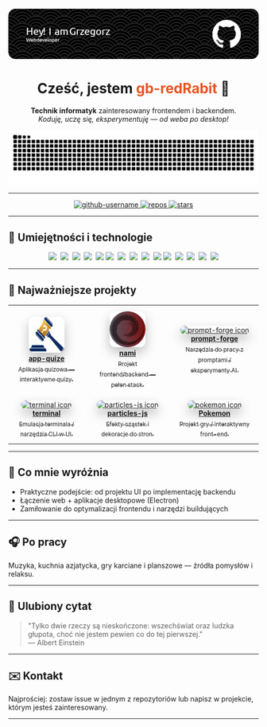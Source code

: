 <!-- HERO SECTION -->
<p align="center">
  <img src="./github-header-image.png" alt="hero"  border-radius:12px; box-shadow: 0 8px 30px rgba(0,0,0,0.35)"/>
</p>

<h1 align="center">Cześć, jestem <span style="color:#e95420;">gb-redRabit</span> 👋</h1>
<p align="center">
  <b>Technik informatyk</b> zainteresowany frontendem i backendem.<br>
  <i>Koduję, uczę się, eksperymentuję — od weba po desktop!</i>
</p>

<!-- SNAKE ANIMATION -->
<picture>
  <source media="(prefers-color-scheme: dark)" srcset="https://raw.githubusercontent.com/gb-redRabit/gb-redRabit/output/github-contribution-grid-snake-dark.svg">
  <source media="(prefers-color-scheme: light)" srcset="https://raw.githubusercontent.com/gb-redRabit/gb-redRabit/output/github-contribution-grid-snake.svg">
  <img alt="github contribution grid snake animation" src="https://raw.githubusercontent.com/gb-redRabit/gb-redRabit/output/github-contribution-grid-snake.svg">
</picture>

---

<div align="center">
  <!-- Quick badges -->
  <a href="https://github.com/gb-redRabit">
    <img src="https://img.shields.io/badge/github-@gb--redRabit-181717?style=for-the-badge&logo=github&logoColor=fff" alt="github-username" />
  </a>
  <a href="https://github.com/gb-redRabit?tab=repositories">
    <img src="https://img.shields.io/badge/Repositories-View-blue?style=for-the-badge" alt="repos" />
  </a>
  <a href="https://github.com/gb-redRabit?tab=stars">
    <img src="https://img.shields.io/badge/Stars-View-yellow?style=for-the-badge" alt="stars" />
  </a>
</div>

---

## 🔧 Umiejętności i technologie

<div align="center">
  <img src="https://img.shields.io/badge/HTML5-E34F26?logo=html5&logoColor=fff&style=flat-square" />&nbsp;
  <img src="https://img.shields.io/badge/CSS3-1572B6?logo=css3&logoColor=fff&style=flat-square" />&nbsp;
  <img src="https://img.shields.io/badge/Sass-CC6699?logo=sass&logoColor=fff&style=flat-square" />&nbsp;
  <img src="https://img.shields.io/badge/Bootstrap-7952B3?logo=bootstrap&logoColor=fff&style=flat-square" />&nbsp;
  <img src="https://img.shields.io/badge/Tailwind_CSS-38B2AC?logo=tailwind-css&logoColor=fff&style=flat-square" />
  <img src="https://img.shields.io/badge/daisyUI-FF69B4?logo=daisyui&logoColor=fff&style=flat-square" />&nbsp;
  <img src="https://img.shields.io/badge/Vite-646CFF?logo=vite&logoColor=fff&style=flat-square" />&nbsp;
  <img src="https://img.shields.io/badge/JavaScript-F7DF1E?logo=javascript&logoColor=222&style=flat-square" />&nbsp;
  <img src="https://img.shields.io/badge/React-61DAFB?logo=react&logoColor=222&style=flat-square" />&nbsp;
  <img src="https://img.shields.io/badge/Vue.js-4FC08D?logo=vue.js&logoColor=fff&style=flat-square" />
  <img src="https://img.shields.io/badge/Electron-2B2E3A?logo=electron&logoColor=9FEAF9&style=flat-square" />&nbsp;
  <img src="https://img.shields.io/badge/Webpack-8DD6F9?logo=webpack&logoColor=222&style=flat-square" />&nbsp;
  <img src="https://img.shields.io/badge/Babel-F9DC3E?logo=babel&logoColor=222&style=flat-square" />&nbsp;
  <img src="https://img.shields.io/badge/VS_Code-007ACC?logo=visual-studio-code&logoColor=fff&style=flat-square" />&nbsp;
  <img src="https://img.shields.io/badge/GitHub-181717?logo=github&logoColor=fff&style=flat-square" />
</div>

---

## 🚀 Najważniejsze projekty

<table align="center" style="border-collapse:collapse;">
  <tr>
    <td align="center" style="padding:12px 18px">
      <a href="https://github.com/gb-redRabit/app-quize">
        <img src="https://raw.githubusercontent.com/gb-redRabit/app-quize/main/frontend/public/favicon.ico" width="72" height="72" style="border-radius:12px; box-shadow:0 10px 22px rgba(0,0,0,0.25);" alt="app-quize icon"/><br/>
        <strong>app-quize</strong><br/><sub>Aplikacja quizowa — interaktywne quizy.</sub>
      </a>
    </td>
    <td align="center" style="padding:12px 18px">
      <a href="https://github.com/gb-redRabit/nami">
        <img src="https://raw.githubusercontent.com/gb-redRabit/nami/98038b25810af7dcdd3a7737aab9d0df494484fb/resources/icon.png" width="72" height="72" style="border-radius:12px; box-shadow:0 10px 22px rgba(0,0,0,0.25);" alt="nami icon"/><br/>
        <strong>nami</strong><br/><sub>Projekt frontend/backend — pełen stack.</sub>
      </a>
    </td>
    <td align="center" style="padding:12px 18px">
      <a href="https://github.com/gb-redRabit/prompt-forge">
        <img src="https://raw.githubusercontent.com/gb-redRabit/prompt-forge/main/public/icon.png" width="72" height="72" style="border-radius:12px; box-shadow:0 10px 22px rgba(0,0,0,0.25);" alt="prompt-forge icon"/><br/>
        <strong>prompt-forge</strong><br/><sub>Narzędzia do pracy z promptami / eksperymenty AI.</sub>
      </a>
    </td>
  </tr>
  <tr>
    <td align="center" style="padding:12px 18px">
      <a href="https://github.com/gb-redRabit/terminal">
        <img src="https://raw.githubusercontent.com/gb-redRabit/terminal/main/public/icon.png" width="72" height="72" style="border-radius:12px; box-shadow:0 10px 22px rgba(0,0,0,0.25);" alt="terminal icon"/><br/>
        <strong>terminal</strong><br/><sub>Emulacja terminala / narzędzia CLI w UI.</sub>
      </a>
    </td>
    <td align="center" style="padding:12px 18px">
      <a href="https://github.com/gb-redRabit/particles-js">
        <img src="https://raw.githubusercontent.com/gb-redRabit/particles-js/main/public/icon.png" width="72" height="72" style="border-radius:12px; box-shadow:0 10px 22px rgba(0,0,0,0.25);" alt="particles-js icon"/><br/>
        <strong>particles-js</strong><br/><sub>Efekty cząstek i dekoracje do stron.</sub>
      </a>
    </td>
    <td align="center" style="padding:12px 18px">
      <a href="https://github.com/gb-redRabit/Pokemon">
        <img src="https://raw.githubusercontent.com/gb-redRabit/Pokemon/main/public/icon.png" width="72" height="72" style="border-radius:12px; box-shadow:0 10px 22px rgba(0,0,0,0.25);" alt="pokemon icon"/><br/>
        <strong>Pokemon</strong><br/><sub>Projekt gry / interaktywny front-end.</sub>
      </a>
    </td>
  </tr>
</table>

---

## 🎯 Co mnie wyróżnia

- Praktyczne podejście: od projektu UI po implementację backendu  
- Łączenie web + aplikacje desktopowe (Electron)  
- Zamiłowanie do optymalizacji frontendu i narzędzi buildujących

---

## 🎧 Po pracy

Muzyka, kuchnia azjatycka, gry karciane i planszowe — źródła pomysłów i relaksu.

---

## 💬 Ulubiony cytat

> "Tylko dwie rzeczy są nieskończone: wszechświat oraz ludzka głupota, choć nie jestem pewien co do tej pierwszej."  
> — Albert Einstein

---

## ✉️ Kontakt

Najprościej: zostaw issue w jednym z repozytoriów lub napisz w projekcie, którym jesteś zainteresowany.

---
